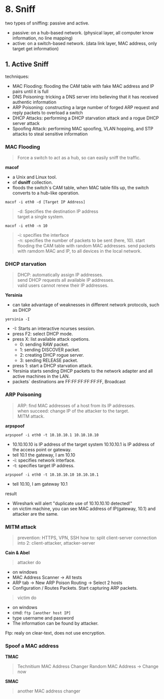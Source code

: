 # 8. Sniff
  two types of sniffing: passive and active.
  - passive: on a hub-based network. (physical layer, all computer know information, no line mapping)
  - active: on a switch-based network. (data link layer, MAC address, only target get information)


## 1. Active Sniff
  techniques:
  - MAC Flooding: flooding the CAM table with fake MAC address and IP pairs until it is full
  - DNS Poisoning: tricking a DNS server into believing that it has received authentic information
  - ARP Poisoning: constructing a large number of forged ARP request and reply packets to overload a switch
  - DHCP Attacks: performing a DHCP starvation attack and a rogue DHCP server attack
  - Spoofing Attack: performing MAC spoofing, VLAN hopping, and STP attacks to steal sensitive information

### MAC Flooding
  > Force a switch to act as a hub, so can easily sniff the traffic.
  
  **macof**
  - a Unix and Linux tool.
  - of **dsniff** collection.
  - floods the switch`s CAM table, when MAC table fills up, the switch converts to a hub-like operation.
  
  ``` macof -i eth0 -d [Target IP Address] ```
  > -d: Specifies the destination IP address\
  > target a single system.
  
  ``` macof -i eth0 -n 10  ```
  > -i: specifies the interface\
  > -n: specifies the number of packets to be sent (here, 10).
  > start flooding the CAM table with random MAC addresses.
  > send packets with ramdom MAC and IP, to all devices in the local network.
  
### DHCP starvation
  > DHCP: automatically assign IP addresses.\
  > send DHCP requests all available IP addresses.\
  > valid users cannot renew their IP addresses.

  **Yersinia**
  - can take advantage of weaknesses in different network protocols, such as DHCP
  
  ``` yersinia -I ```
  - -I: Starts an interactive ncurses session.
  - press F2: select DHCP mode.
  - press X: list available attack opetions.
    - 0: sending RAW packet.
    - 1: sending DISCOVER packet.
    - 2: creating DHCP rogue server.
    - 3: sending RELEASE packet.
  - press 1: start a DHCP starvation attack.
  - Yersinia starts sending DHCP packets to the network adapter and all active machines in the LAN.
  - packets` destinations are FF:FF:FF:FF:FF:FF, Broadcast

### ARP Poisoning
  > ARP: find MAC addresses of a host from its IP addresses.\
  > when succeed: change IP of the attacker to the target.\
  > MITM attack.

  **arpspoof**
  
  ``` arpspoof -i eth0 -t 10.10.10.1 10.10.10.10 ```
  - 10.10.10.10 is IP address of the target system 10.10.10.1 is IP address of the access point or gateway.
  - tell 10.1 the gateway, I am 10.10
  - -i: specifies network interface.
  - -t: specifies target IP address.
  
  ``` arpspoof -i eth0 -t 10.10.10.10 10.10.10.1 ```
  - tell 10.10, I am gateway 10.1

  result
  - Wireshark will alert "duplicate use of 10.10.10.10 detected!"
  - on victim machine, you can see MAC address of IP(gateway, 10.1) and attacker are the same.
  
### MITM attack
  > prevention: HTTPS, VPN, SSH
  > how to: split client-server connection into 2: client-attacker, attacker-server
  
  **Cain & Abel**
  > attacker do
  - on windows
  - MAC Address Scanner -> All tests
  - ARP tab -> New ARP Poison Routing -> Select 2 hosts
  - Configuration / Routes Packets. Start capturing ARP packets.
  
  > victim do
  - on windows
  - cmd: ``` ftp [another host IP] ```
  - type username and password
  - The information can be found by attacker.
  
  Ftp: realy on clear-text, does not use encryption.
  
### Spoof a MAC address
  **TMAC**
  > Technitium MAC Address Changer
  > Random MAC Address -> Change now
  
  **SMAC**
  > another MAC address changer
